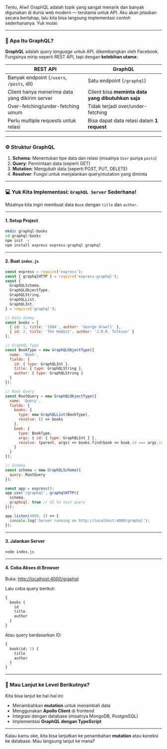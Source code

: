 Tentu, Alwi! GraphQL adalah topik yang sangat menarik dan banyak digunakan di dunia web modern — terutama untuk API. Aku akan jelaskan secara bertahap, lalu kita bisa langsung implementasi contoh sederhananya. Yuk mulai:

---

### 🧠 Apa Itu **GraphQL**?

**GraphQL** adalah *query language* untuk API, dikembangkan oleh Facebook. Fungsinya mirip seperti REST API, tapi dengan **kelebihan utama**:

| REST API                                       | GraphQL                                           |
| ---------------------------------------------- | ------------------------------------------------- |
| Banyak endpoint (`/users`, `/posts`, dll)      | Satu endpoint (`/graphql`)                        |
| Client hanya menerima data yang dikirim server | Client bisa **meminta data yang dibutuhkan saja** |
| Over-fetching/under-fetching umum              | Tidak terjadi over/under-fetching                 |
| Perlu multiple requests untuk relasi           | Bisa dapat data relasi dalam **1 request**        |

---

### ⚙️ Struktur GraphQL

1. **Schema**: Menentukan tipe data dan relasi (misalnya `User` punya `posts`)
2. **Query**: Permintaan data (seperti GET)
3. **Mutation**: Mengubah data (seperti POST, PUT, DELETE)
4. **Resolver**: Fungsi untuk menjalankan query/mutation yang diminta

---

### 💻 Yuk Kita Implementasi: `GraphQL Server` Sederhana!

Misalnya kita ingin membuat data `Book` dengan `title` dan `author`.

---

#### 1. **Setup Project**

```bash
mkdir graphql-books
cd graphql-books
npm init -y
npm install express express-graphql graphql
```

---

#### 2. **Buat `index.js`**

```js
const express = require('express');
const { graphqlHTTP } = require('express-graphql');
const {
  GraphQLSchema,
  GraphQLObjectType,
  GraphQLString,
  GraphQLList,
  GraphQLInt,
} = require('graphql');

// Data dummy
const books = [
  { id: 1, title: '1984', author: 'George Orwell' },
  { id: 2, title: 'The Hobbit', author: 'J.R.R. Tolkien' }
];

// GraphQL Type
const BookType = new GraphQLObjectType({
  name: 'Book',
  fields: {
    id: { type: GraphQLInt },
    title: { type: GraphQLString },
    author: { type: GraphQLString }
  }
});

// Root Query
const RootQuery = new GraphQLObjectType({
  name: 'Query',
  fields: {
    books: {
      type: new GraphQLList(BookType),
      resolve: () => books
    },
    book: {
      type: BookType,
      args: { id: { type: GraphQLInt } },
      resolve: (parent, args) => books.find(book => book.id === args.id)
    }
  }
});

// Schema
const schema = new GraphQLSchema({
  query: RootQuery
});

const app = express();
app.use('/graphql', graphqlHTTP({
  schema,
  graphiql: true // UI to test query
}));

app.listen(4000, () => {
  console.log('Server running on http://localhost:4000/graphql');
});
```

---

#### 3. **Jalankan Server**

```bash
node index.js
```

---

#### 4. **Coba Akses di Browser**

Buka: [http://localhost:4000/graphql](http://localhost:4000/graphql)

Lalu coba query berikut:

```graphql
{
  books {
    id
    title
    author
  }
}
```

Atau query berdasarkan ID:

```graphql
{
  book(id: 1) {
    title
    author
  }
}
```

---

### 📌 Mau Lanjut ke Level Berikutnya?

Kita bisa lanjut ke hal-hal ini:

* Menambahkan **mutation** untuk menambah data
* Menggunakan **Apollo Client** di frontend
* Integrasi dengan database (misalnya MongoDB, PostgreSQL)
* Implementasi **GraphQL dengan TypeScript**

---

Kalau kamu oke, kita bisa lanjutkan ke penambahan **mutation** atau koneksi ke database. Mau langsung lanjut ke mana?
